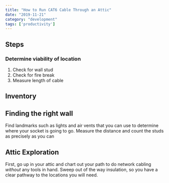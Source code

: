 ```yaml
---
title: "How to Run CAT6 Cable Through an Attic"
date: "2019-11-21"
category: "development"
tags: ['productivity']
---
```


## Steps

### Determine viability of location
1. Check for wall stud
2. Check for fire break
3. Measure length of cable

## Inventory


## Finding the right wall
Find landmarks such as lights and air vents that you can use to determine where your socket is going to go.
Measure the distance and count the studs as precisely as you can

## Attic Exploration
First, go up in your attic and chart out your path to do network cabling *without* any tools in hand.  Sweep out of the way insulation, so you have a clear pathway to the locations you will need.